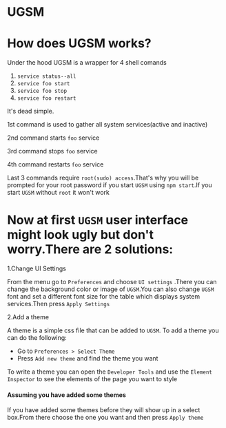 UGSM 
=====
# How does UGSM works?
Under the hood UGSM is a wrapper for 4 shell comands
1. `service status--all`
2. `service foo start`
3. `service foo stop`
4. `service foo restart` 

It's dead simple.

1st command is used to gather all system services(active and inactive)

2nd command starts `foo` service

3rd command stops `foo` service

4th command restarts `foo` service

Last 3 commands require `root(sudo) access`.That's why you will be prompted  for your root password if you start `UGSM` using `npm start`.If you start `UGSM` without `root` it won't work

# Now at first `UGSM` user interface might look ugly but don't worry.There are 2 solutions:

1.Change UI Settings

From the menu go to `Preferences` and choose `UI settings`
.There you can change the background color or image of `UGSM`.You can also change `UGSM` font and set a different font size for the table which displays system services.Then press `Apply Settings`

2.Add a theme

A theme is a simple css file that can be added to `UGSM`.
To add a theme you can do the following:

* Go to `Preferences > Select Theme`
* Press `Add new theme` and find the theme you want

To write a theme you can open the `Developer Tools` and use the `Element Inspector`
to see the elements of the page you want to style

#### Assuming you have added some themes

If you have added some themes before they will show up in a select box.From there choose the one you want and then press `Apply theme`




